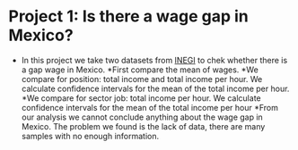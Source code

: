 # Project 1: Is there a wage gap in Mexico?
* In this project we take two datasets from [INEGI](https://www.inegi.org.mx/contenidos/programas/enoe/15ymas/datosabiertos/2022/conjunto_de_datos_enoen_2022_1t_csv.zip) to chek whether there is a gap wage in Mexico.
*First compare the mean of wages.
*We compare for position: total income and total income per hour. We calculate confidence intervals for the mean of the total income per hour.
*We compare for sector job: total income per hour. We calculate confidence intervals for the mean of the total income per hour
*From our analysis we cannot conclude anything about the wage gap in Mexico. The problem we found is the lack of data, there are many samples with no enough information.
